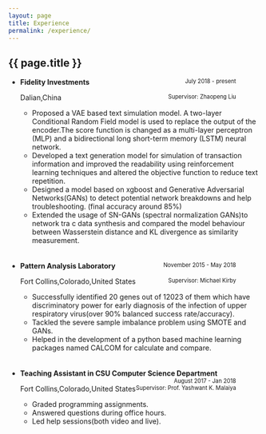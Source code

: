 ```yaml
---
layout: page
title: Experience
permalink: /experience/
---
```


<h2> {{ page.title }} </h2>
<ul class = "talk">
<li><b>Fidelity Investments</b>
<span style = "float:right;font-size:80%;margin-right:10%;">July 2018 - present</span>
<p>Dalian,China
<span style = "float:right;font-size:80%;margin-right:10%;">Supervisor: Zhaopeng Liu</span>
</p>
<ul class = "secondary_list">
      <li>Proposed a VAE based text simulation model. A two-layer Conditional Random Field model is used to replace the output of the encoder.The score function is changed as a multi-layer perceptron (MLP)  and a bidirectional long short-term memory (LSTM) neural network.</li>
      <li>Developed a text generation model for simulation of transaction information and improved the readability using reinforcement learning techniques and altered the objective function to reduce text repetition.</li>
      <li>Designed a model based on xgboost and Generative Adversarial Networks(GANs) to detect potential network breakdowns and help troubleshooting. (final accuracy around 85%)</li>
      <li>Extended the usage of SN-GANs (spectral normalization GANs)to network tra c data synthesis and compared the model behaviour between Wasserstein distance and KL divergence as similarity measurement.</li>

</ul>
</li>
<br>
<br>
<li>
<b>Pattern Analysis Laboratory</b>
<span style = "float:right;font-size:80%;margin-right:10%;"> November 2015 - May 2018</span>
<p>Fort Collins,Colorado,United States
<span style = "float:right;font-size:80%;margin-right:10%;">Supervisor: Michael Kirby</span>
</p>
<ul class = "secondary_list">
      <li>Successfully identified 20 genes out of 12023 of them which have discriminatory power for early diagnosis of the infection of upper respiratory virus(over 90% balanced success rate/accuracy).</li>
      <li>Tackled the severe sample imbalance problem using SMOTE and GANs.</li>
      <li>Helped in the development of a python based machine learning packages
      named CALCOM for calculate and compare.</li>
</ul>
</li>

<br>
<br>

<li>
<b>Teaching Assistant in CSU Computer Science Department</b>
<span style = "float:right;font-size:80%;margin-right:10%;"> August 2017 - Jan 2018</span>
<p>Fort Collins,Colorado,United States
<span style = "float:right;font-size:80%;margin-right:10%;">Supervisor: Prof. Yashwant K. Malaiya</span>
</p>
<ul class = "secondary_list">
      <li>Graded programming assignments.</li>
      <li>Answered questions during office hours.</li>
      <li>Led help sessions(both video and live).</li>
</ul>
</li>


</ul>
